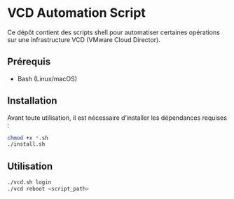 # VCD Automation Script

Ce dépôt contient des scripts shell pour automatiser certaines opérations sur une infrastructure VCD (VMware Cloud Director).

## Prérequis

- Bash (Linux/macOS)

## Installation

Avant toute utilisation, il est nécessaire d’installer les dépendances requises :

```bash
chmod +x *.sh
./install.sh
```

## Utilisation
```bash
./vcd.sh login
./vcd reboot <script_path>
```
